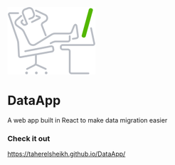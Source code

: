
![](https://github.com/taherelsheikh/DataApp/blob/gh-pages/src/taking_a_break.svg)

# DataApp 

A web app built in React to make data migration easier

### Check it out 
https://taherelsheikh.github.io/DataApp/

